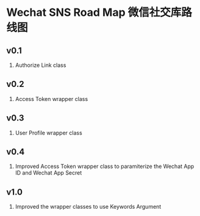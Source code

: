 # Wechat SNS Road Map 微信社交库路线图

## v0.1
1. Authorize Link class

## v0.2
1. Access Token wrapper class

## v0.3
1. User Profile wrapper class

## v0.4
1. Improved Access Token wrapper class to paramiterize the Wechat App ID and Wechat App Secret

## v1.0
1. Improved the wrapper classes to use Keywords Argument
